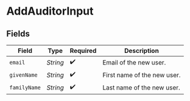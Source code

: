 # AddAuditorInput


## Fields

| Field                       | Type                        | Required                    | Description                 |
| --------------------------- | --------------------------- | --------------------------- | --------------------------- |
| `email`                     | *String*                    | :heavy_check_mark:          | Email of the new user.      |
| `givenName`                 | *String*                    | :heavy_check_mark:          | First name of the new user. |
| `familyName`                | *String*                    | :heavy_check_mark:          | Last name of the new user.  |